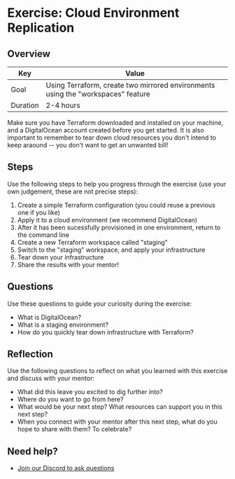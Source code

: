# Exercise: Cloud Environment Replication

## Overview

| Key | Value |
| --- | --- |
| Goal | Using Terraform, create two mirrored environments using the "workspaces" feature |
| Duration | 2-4 hours |

Make sure you have Terraform downloaded and installed on your machine, and a DigitalOcean account created before you get started. It is also important to remember to tear down cloud resources you don't intend to keep araound -- you don't want to get an unwanted bill!

## Steps

Use the following steps to help you progress through the exercise (use your own judgement, these are not precise steps):

1. Create a simple Terraform configuration (you could reuse a previous one if you like)
2. Apply it to a cloud environment (we recommend DigitalOcean)
3. After it has been sucessfully provisioned in one environment, return to the command line
4. Create a new Terraform workspace called "staging"
5. Switch to the "staging" workspace, and apply your infrastructure
6. Tear down your infrastructure
7. Share the results with your mentor!

## Questions

Use these questions to guide your curiosity during the exercise:

- What is DigitalOcean?
- What is a staging environment?
- How do you quickly tear down infrastructure with Terraform?

## Reflection

Use the following questions to reflect on what you learned with this exercise and discuss with your mentor:

- What did this leave you excited to dig further into? 
- Where do you want to go from here?
- What would be your next step? What resources can support you in this next step?
- When you connect with your mentor after this next step, what do you hope to share with them? To celebrate? 

## Need help?

- [Join our Discord to ask questions](https://discord.gg/bDVYvG3Czd)
